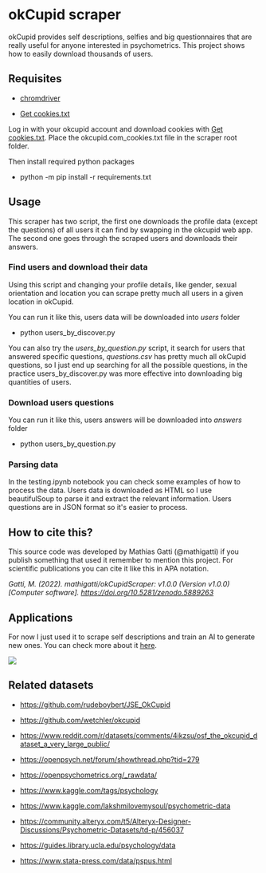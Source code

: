 # okCupid scraper

okCupid provides self descriptions, selfies and big questionnaires that are really useful for anyone interested in psychometrics. This project shows how to easily download thousands of users.

## Requisites

- [chromdriver](https://chromedriver.chromium.org/downloads)

- [Get cookies.txt](https://chrome.google.com/webstore/detail/get-cookiestxt/bgaddhkoddajcdgocldbbfleckgcbcid/related?hl=en)

Log in with your okcupid account and download cookies with [Get cookies.txt](https://chrome.google.com/webstore/detail/bgaddhkoddajcdgocldbbfleckgcbcid). Place the okcupid.com_cookies.txt file in the scraper root folder.

Then install required python packages

- python -m pip install -r requirements.txt

## Usage

This scraper has two script, the first one downloads the profile data (except the questions) of all users it can find by swapping in the okcupid web app. The second one goes through the scraped users and downloads their answers.

### Find users and download their data

Using this script and changing your profile details, like gender, sexual orientation and location you can scrape pretty much all users in a given location in okCupid.

You can run it like this, users data will be downloaded into _users_ folder

- python users_by_discover.py

You can also try the _users_by_question.py_ script, it search for users that answered specific questions, _questions.csv_ has pretty much all okCupid questions, so I just end up searching for all the possible questions, in the practice users_by_discover.py was more effective into downloading big quantities of users.

### Download users questions

You can run it like this, users answers will be downloaded into _answers_ folder

- python users_by_question.py

### Parsing data

In the testing.ipynb notebook you can check some examples of how to process the data. Users data is downloaded as HTML so I use beautifulSoup to parse it and extract the relevant information. Users questions are in JSON format so it's easier to process.

## How to cite this?

This source code was developed by Mathias Gatti (@mathigatti) if you publish something that used it remember to mention this project. For scientific publications you can cite it like this in APA notation.

_Gatti, M. (2022). mathigatti/okCupidScraper: v1.0.0 (Version v1.0.0) [Computer software]. https://doi.org/10.5281/zenodo.5889263_

## Applications

For now I just used it to scrape self descriptions and train an AI to generate new ones. You can check more about it [here](https://mathigatti.com/2021/02/15/okcupid-synthetic-profiles/).

![](https://mathigatti.com/2021/02/15/okcupid-synthetic-profiles/profile1.jpg)

## Related datasets

- https://github.com/rudeboybert/JSE_OkCupid
- https://github.com/wetchler/okcupid
- https://www.reddit.com/r/datasets/comments/4ikzsu/osf_the_okcupid_dataset_a_very_large_public/
- https://openpsych.net/forum/showthread.php?tid=279

- https://openpsychometrics.org/_rawdata/
- https://www.kaggle.com/tags/psychology
- https://www.kaggle.com/lakshmilovemysoul/psychometric-data
- https://community.alteryx.com/t5/Alteryx-Designer-Discussions/Psychometric-Datasets/td-p/456037
- https://guides.library.ucla.edu/psychology/data
- https://www.stata-press.com/data/pspus.html

